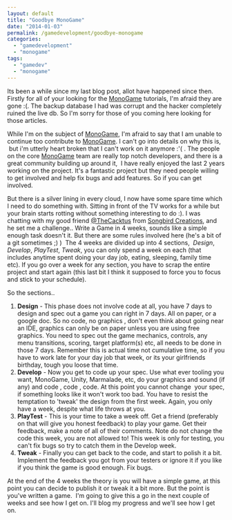```yaml
---
layout: default
title: "Goodbye MonoGame"
date: "2014-01-03"
permalink: /gamedevelopment/goodbye-monogame
categories: 
  - "gamedevelopment"
  - "monogame"
tags: 
  - "gamedev"
  - "monogame"
---
```


Its been a while since my last blog post, allot have happened since then. Firstly for all of your looking for the [MonoGame](http://monogame.net) tutorials, I'm afraid they are gone :(. The backup database I had was corrupt and the hacker completely ruined the live db. So I'm sorry for those of you coming here looking for those articles.

While I'm on the subject of [MonoGame](http://monogame.net), I'm afraid to say that I am unable to continue too contribute to [MonoGame](http://monogame.net). I can't go into details on why this is,  but i'm utterly heart broken that I can't work on it anymore :'( . The people on the core [MonoGame](http://monogame.net) team are really top notch developers, and there is a great community building up around it,  I have really enjoyed the last 2 years working on the project. It's a fantastic project but they need people willing to get involved and help fix bugs and add features. So if you can get involved.

But there is a silver lining in every cloud, I now have some spare time which I need to do something with. Sitting in front of the TV works for a while but your brain starts rotting without something interesting to do :). I was chatting with my good friend [@TheCacktus](https://twitter.com/thecacktus) from [Songbird Creations](http://www.songbird-creations.com), and he set me a challenge.. Write a Game in 4 weeks, sounds like a simple enough task doesn't it. But there are some rules involved here (he's a bit of a git sometimes ;) )  The 4 weeks are divided up into 4 sections,  _Design_, _Develop_, _PlayTest_, _Tweak_, you can only spend a week on each (that includes anytime spent doing your day job, eating, sleeping, family time etc). If you go over a week for any section, you have to scrap the entire project and start again (this last bit I think it supposed to force you to focus and stick to your schedule).

So the sections..

1. **Design** - This phase does not involve code at all, you have 7 days to design and spec out a game you can right in 7 days. All on paper, or a google doc. So no code, no graphics , don't even think about going near an IDE, graphics can only be on paper unless you are using free graphics. You need to spec out the game mechanics, controls, any menu transitions, scoring, target platform(s) etc, all needs to be done in those 7 days. Remember this is actual time not cumulative time, so if you have to work late for your day job that week, or its your girlfriends birthday, tough you loose that time.
2. **Develop** - Now you get to code up your spec. Use what ever tooling you want, MonoGame, Unity, Marmalade, etc, do your graphics and sound (if any) and code , code , code. At this point you cannot change  your spec, if something looks like it won't work too bad. You have to resist the temptation to 'tweak' the design from the first week. Again, you only have a week, despite what life throws at you.
3. **PlayTest** - This is your time to take a week off. Get a friend (preferably on that will give you honest feedback) to play your game. Get their feedback, make a note of all of their comments. Note do not change the code this week, you are not allowed to! This week is only for testing, you can't fix bugs so try to catch them in the Develop week.
4. **Tweak** - Finally you can get back to the code, and start to polish it a bit. Implement the feedback you got from your testers or ignore it if you like if you think the game is good enough. Fix bugs.

At the end of the 4 weeks the theory is you will have a simple game, at this point you can decide to publish it or tweak it a bit more. But the point is you've written a game.  I'm going to give this a go in the next couple of weeks and see how I get on. I'll blog my progress and we'll see how I get on.
